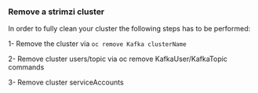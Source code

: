 ### Remove a strimzi cluster

In order to fully clean your cluster the following steps has to be performed:

1- Remove the cluster via `oc remove Kafka clusterName`

2- Remove cluster users/topic via oc remove KafkaUser/KafkaTopic commands

3- Remove cluster serviceAccounts
